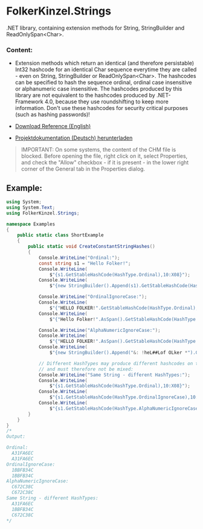 # FolkerKinzel.Strings
.NET library, containing extension methods for String, StringBuilder and ReadOnlySpan&lt;Char&gt;.

### Content:
* Extension methods which return an identical (and therefore persistable) Int32 hashcode for an identical Char sequence everytime they are called - even on String, StringBuilder or ReadOnlySpan&lt;Char&gt;. The hashcodes can be specified to hash the sequence ordinal, ordinal case insensitive or alphanumeric case insensitive. The hashcodes produced by this library are not equivalent to the hashcodes produced by .NET-Framework 4.0, because they use roundshifting to keep more information. Don't use these hashcodes for security critical purposes (such as hashing passwords)!


* [Download Reference (English)](https://github.com/FolkerKinzel/Strings/blob/master/ProjectReference/1.2.0/FolkerKinzel.Strings.Reference.en.chm)

* [Projektdokumentation (Deutsch) herunterladen](https://github.com/FolkerKinzel/Strings/blob/master/ProjectReference/1.2.0/FolkerKinzel.Strings.Doku.de.chm)

> IMPORTANT: On some systems, the content of the CHM file is blocked. Before opening the file, right click on it, select Properties, and check the "Allow" checkbox - if it is present - in the lower right corner of the General tab in the Properties dialog.

## Example:
```C#
using System;
using System.Text;
using FolkerKinzel.Strings;

namespace Examples
{
    public static class ShortExample
    {
        public static void CreateConstantStringHashes()
        {
            Console.WriteLine("Ordinal:");
            const string s1 = "Hello Folker!";
            Console.WriteLine(
                $"{s1.GetStableHashCode(HashType.Ordinal),10:X08}");
            Console.WriteLine(
                $"{new StringBuilder().Append(s1).GetStableHashCode(HashType.Ordinal),10:X08}");

            Console.WriteLine("OrdinalIgnoreCase:");
            Console.WriteLine(
                $"{"HELLO FOLKER!".GetStableHashCode(HashType.Ordinal),10:X08}");
            Console.WriteLine(
                $"{"Hello Folker!".AsSpan().GetStableHashCode(HashType.OrdinalIgnoreCase),10:X08}");

            Console.WriteLine("AlphaNumericIgnoreCase:");
            Console.WriteLine(
                $"{"HELLO FOLKER!".AsSpan().GetStableHashCode(HashType.AlphaNumericIgnoreCase),10:X08}");
            Console.WriteLine(
                $"{new StringBuilder().Append("&: !heL##Lof OLker *").GetStableHashCode(HashType.AlphaNumericIgnoreCase),10:X08}");

            // Different HashTypes may produce different hashcodes on the same Char sequence
            // and must therefore not be mixed:
            Console.WriteLine("Same String - different HashTypes:");
            Console.WriteLine(
                $"{s1.GetStableHashCode(HashType.Ordinal),10:X08}");
            Console.WriteLine(
                $"{s1.GetStableHashCode(HashType.OrdinalIgnoreCase),10:X08}");
            Console.WriteLine(
                $"{s1.GetStableHashCode(HashType.AlphaNumericIgnoreCase),10:X08}");
        }
    }
}
/*
Output:

Ordinal:
  A31FA6EC
  A31FA6EC
OrdinalIgnoreCase:
  1BBFB34C
  1BBFB34C
AlphaNumericIgnoreCase:
  C672C38C
  C672C38C
Same String - different HashTypes:
  A31FA6EC
  1BBFB34C
  C672C38C
*/
```